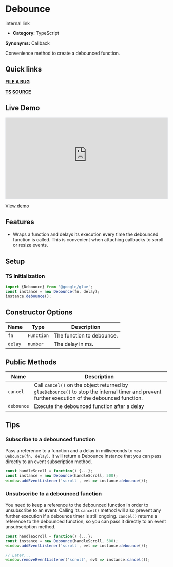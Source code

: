 # Debounce

internal link

<!--*
# Document freshness: For more information, see internal link
freshness: { owner: 'glue-eng-core' reviewed: '2023-07-05' }
*-->



-   **Category**: TypeScript

**Synonyms:** Callback

Convenience method to create a debounced function.

## Quick links

<section class="multicol">

**[FILE A BUG](https://b.corp.google.com/issues/new?component=86195&template=326202&title=%5BDebounce%5D)**

**[TS SOURCE](/src/debounce/index.ts)**

</section>

## Live Demo

<iframe src="https://28-0-dot-glue-demo.appspot.com/components/debounce/"
        width="100%" height="250" style="border:1px solid #dadce0;max-width:760px;"></iframe>

[View demo](https://28-0-dot-glue-demo.appspot.com/components/debounce/)

## Features

-   Wraps a function and delays its execution every time the debounced function
    is called. This is convenient when attaching callbacks to scroll or resize
    events.

## Setup

### TS Initialization

```ts
import {Debounce} from '@google/glue';
const instance = new Debounce(fn, delay);
instance.debounce();
```


## Constructor Options

Name    | Type       | Description
------- | ---------- | -------------------------
`fn`    | `Function` | The function to debounce.
`delay` | `number`   | The delay in ms.

## Public Methods

| Name       | Description                                                   |
| ---------- | ------------------------------------------------------------- |
`cancel` | Call `cancel()` on the object returned by `glueDebounce()` to stop the internal timer and prevent further execution of the debounced function.
| `debounce` | Execute the debounced function after a delay                  |

## Tips

### Subscribe to a debounced function

Pass a reference to a function and a delay in milliseconds to `new Debounce(fn,
delay)`. It will return a Debounce instance that you can pass directly to an
event subscription method.

```ts
const handleScroll = function() {...};
const instance = new Debounce(handleScroll, 500);
window.addEventListener('scroll', evt => instance.debounce());
```

### Unsubscribe to a debounced function

You need to keep a reference to the debounced function in order to unsubscribe
to an event. Calling its `cancel()` method will also prevent any further
execution if a debounce timer is still ongoing. `cancel()` returns a reference
to the debounced function, so you can pass it directly to an event
unsubscription method.

```ts
const handleScroll = function() {...};
const instance = new Debounce(handleScroll, 500);
window.addEventListener('scroll', evt => instance.debounce());

// Later...
window.removeEventListener('scroll', evt => instance.cancel());
```
